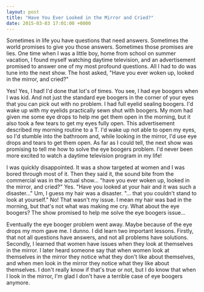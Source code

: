 ```yaml
---
layout: post
title: "Have You Ever Looked in the Mirror and Cried?"
date: 2015-03-03 17:01:00 +0000
---
```

Sometimes in life you have questions that need answers. Sometimes the world promises to give you those answers. Sometimes those promises are lies. One time when I was a little boy, home from school on summer vacation, I found myself watching daytime television, and an advertisement promised to answer one of my most profound questions. All I had to do was tune into the next show. The host asked, "Have you ever woken up, looked in the mirror, and cried?"

Yes! Yes, I had! I'd done that lot's of times. You see, I had eye boogers when I was kid. And not just the standard eye boogers in the corner of your eyes that you can pick out with no problem. I had full eyelid sealing boogers. I'd wake up with my eyelids practically sewn shut with boogers. My mom had given me some eye drops to help me get them open in the morning, but it also took a few tears to get my eyes fully open. This advertisement described my morning routine to a T. I'd wake up not able to open my eyes, so I'd stumble into the bathroom and, while looking in the mirror, I'd use eye drops and tears to get them open. As far as I could tell, the next show was promising to tell me how to solve the eye boogers problem. I'd never been more excited to watch a daytime television program in my life!

I was quickly disappointed. It was a show targeted at women and I was bored through most of it. Then they said it, the sound bite from the commercial was in the actual show... "have you ever woken up, looked in the mirror, and cried?" Yes. "Have you looked at your hair and it was such a disaster..." Um, I guess my hair was a disaster. "... that you couldn't stand to look at yourself." No! That wasn't my issue. I mean my hair was bad in the morning, but that's not what was making me cry. What about the eye boogers? The show promised to help me solve the eye boogers issue...

Eventually the eye booger problem went away. Maybe because of the eye drops my mom gave me. I dunno. I did learn two important lessons. Firstly, that not all questions have answers, and not all problems have solutions. Secondly, I learned that women have issues when they look at themselves in the mirror. I later heard someone say that when women look at themselves in the mirror they notice what they don't like about themselves, and when men look in the mirror they notice what they like about themselves. I don't really know if that's true or not, but I do know that when I look in the mirror, I'm glad I don't have a terrible case of eye boogers anymore.
